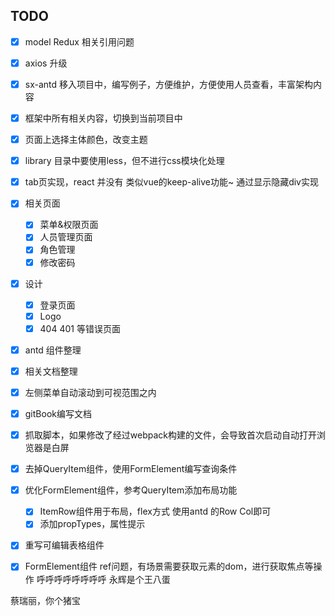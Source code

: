 ## TODO 
- [x] model Redux 相关引用问题
- [x] axios 升级
- [x] sx-antd 移入项目中，编写例子，方便维护，方便使用人员查看，丰富架构内容
- [x] 框架中所有相关内容，切换到当前项目中
- [x] 页面上选择主体颜色，改变主题
- [x] library 目录中要使用less，但不进行css模块化处理
- [x] tab页实现，react 并没有 类似vue的keep-alive功能~ 通过显示隐藏div实现
- [x] 相关页面
    - [x] 菜单&权限页面
    - [x] 人员管理页面
    - [x] 角色管理
    - [x] 修改密码
- [x] 设计
    - [x] 登录页面
    - [x] Logo
    - [x] 404 401 等错误页面
- [x] antd 组件整理
- [x] 相关文档整理
- [x] 左侧菜单自动滚动到可视范围之内
- [x] gitBook编写文档
- [x] 抓取脚本，如果修改了经过webpack构建的文件，会导致首次启动自动打开浏览器是白屏
- [x] 去掉QueryItem组件，使用FormElement编写查询条件
- [x] 优化FormElement组件，参考QueryItem添加布局功能
    - [x] ItemRow组件用于布局，flex方式 使用antd 的Row Col即可
    - [x] 添加propTypes，属性提示
- [x] 重写可编辑表格组件
- [x] FormElement组件 ref问题，有场景需要获取元素的dom，进行获取焦点等操作
呼呼呼呼呼呼呼呼
永辉是个王八蛋


蔡瑞丽，你个猪宝

